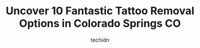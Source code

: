 ---
layout: ampstory
image: https://i0.wp.com/www.depkes.org/wp-content/uploads/2023/06/tattoo-removal-0-in-colorado-springs-co-1685800153.jpeg?resize=640,853
author: techidn
featured: false
description: Discover the impressive array of Tattoo Removal options in Colorado Springs CO, where you can find 10 of the largest Tattoo Removal establishments in the area. From renowned classics to hidd
title: Uncover 10 Fantastic Tattoo Removal Options in Colorado Springs CO
cover:
   title: Uncover 10 Fantastic Tattoo Removal Options in Colorado Springs CO
   subtitle: Rickpate
   background: https://www.depkes.org/wp-content/uploads/2023/06/tattoo-removal-0-in-colorado-springs-co-1685800153.jpeg

pages: 
 - layout: thirds
   top: <h1>#1 The New Canvas</h1>
   bottom: "<p>After my stupid teenage decisions I decided I needed to remove the ugliest tattoos. I was able to get a fast consultation with Steve and he gave me accurate pricing and r</p>"
   background: https://www.depkes.org/wp-content/uploads/2023/06/tattoo-removal-1-in-colorado-springs-co-1685800154.jpeg
   backgroundblur: true
 - layout: thirds
   top: <h1>#2 Ideal Image Colorado Springs</h1>
   bottom: "<p>Delilah is very professional & informative. Love having her as my nurse because she takes pride in her work and my individual needs.This front office lady also kind with </p>"
   background: https://www.depkes.org/wp-content/uploads/2023/06/tattoo-removal-2-in-colorado-springs-co-1685800154.jpeg
   cta:
      link: https://www.depkes.org/blog/uncover-10-fantastic-tattoo-removal-options-in-colorado-springs-co/
      text: Uncover 10 Fantastic Tattoo Removal Options in Colorado Springs CO
 - layout: thirds
   top: <h1>#3 Tattoo X</h1>
   bottom: "<p>511 Security Blvd, Colorado Springs, CO 80911, United States</p>"
   background: https://www.depkes.org/wp-content/uploads/2023/06/tattoo-removal-3-in-colorado-springs-co-1685800155.jpeg
   cta:
      link: https://www.depkes.org/blog/uncover-10-fantastic-tattoo-removal-options-in-colorado-springs-co/
      text: Uncover 10 Fantastic Tattoo Removal Options in Colorado Springs CO
 - layout: thirds
   top: <h1>#4 LaserAll</h1>
   bottom: "<p>7222 Commerce Center Dr Suite 220, Colorado Springs, CO 80919, United States</p>"
   background: https://images.unsplash.com/photo-1515405295579-ba7b45403062?ixlib=rb-4.0.3&ixid=MnwxMjA3fDB8MHxwaG90by1wYWdlfHx8fGVufDB8fHx8&auto=format&fit=crop&w=640&h=853&q=80
   cta:
      link: https://www.depkes.org/blog/uncover-10-fantastic-tattoo-removal-options-in-colorado-springs-co/
      text: Uncover 10 Fantastic Tattoo Removal Options in Colorado Springs CO
 - layout: thirds
   top: <h1>#5 The Colorado Laser Clinic</h1>
   bottom: "<p>1985 Dominion Way, Colorado Springs, CO 80918, United States</p>"
   background: https://images.unsplash.com/photo-1540457036297-448b6b99e91c?ixlib=rb-4.0.3&ixid=MnwxMjA3fDB8MHxwaG90by1wYWdlfHx8fGVufDB8fHx8&auto=format&fit=crop&w=640&h=853&q=80
   cta:
      link: https://www.depkes.org/blog/uncover-10-fantastic-tattoo-removal-options-in-colorado-springs-co/
      text: Uncover 10 Fantastic Tattoo Removal Options in Colorado Springs CO
 - layout: thirds
   top: <h1>#6 Kryptonite Laser Professionals</h1>
   bottom: "<p>2950 Professional Pl Ste 115, Colorado Springs, CO 80904, United States</p>"
   background: https://images.unsplash.com/photo-1531169509526-f8f1fdaa4a67?ixlib=rb-4.0.3&ixid=MnwxMjA3fDB8MHxwaG90by1wYWdlfHx8fGVufDB8fHx8&auto=format&fit=crop&w=640&h=853&q=80
   cta:
      link: https://www.depkes.org/blog/uncover-10-fantastic-tattoo-removal-options-in-colorado-springs-co/
      text: Uncover 10 Fantastic Tattoo Removal Options in Colorado Springs CO
 - layout: thirds
   top: <h1>#7 Removery Tattoo Removal & Fading</h1>
   bottom: "<p>5134 N Nevada Ave Suite 140, Colorado Springs, CO 80918, United States</p>"
   background: https://images.unsplash.com/photo-1609083590460-7b8cc0ca65f8?ixlib=rb-4.0.3&ixid=MnwxMjA3fDB8MHxwaG90by1wYWdlfHx8fGVufDB8fHx8&auto=format&fit=crop&w=640&h=853&q=80
   cta:
      link: https://www.depkes.org/blog/uncover-10-fantastic-tattoo-removal-options-in-colorado-springs-co/
      text: Uncover 10 Fantastic Tattoo Removal Options in Colorado Springs CO
 - layout: thirds
   middle: Continue reading...
   background: https://images.unsplash.com/photo-1536745287225-21d689278fd1?ixlib=rb-4.0.3&ixid=MnwxMjA3fDB8MHxwaG90by1wYWdlfHx8fGVufDB8fHx8&auto=format&fit=crop&w=640&h=853&q=80
   cta:
      link: https://www.depkes.org/blog/uncover-10-fantastic-tattoo-removal-options-in-colorado-springs-co/
      text: Uncover 10 Fantastic Tattoo Removal Options in Colorado Springs CO
      
---